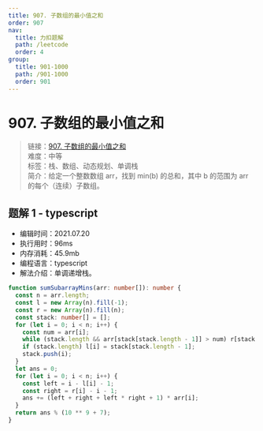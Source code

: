 ```yaml
---
title: 907. 子数组的最小值之和
order: 907
nav:
  title: 力扣题解
  path: /leetcode
  order: 4
group:
  title: 901-1000
  path: /901-1000
  order: 901
---
```


# 907. 子数组的最小值之和

> 链接：[907. 子数组的最小值之和](https://leetcode-cn.com/problems/sum-of-subarray-minimums/)  
> 难度：中等  
> 标签：栈、数组、动态规划、单调栈  
> 简介：给定一个整数数组 arr，找到 min(b) 的总和，其中 b 的范围为 arr 的每个（连续）子数组。

## 题解 1 - typescript

- 编辑时间：2021.07.20
- 执行用时：96ms
- 内存消耗：45.9mb
- 编程语言：typescript
- 解法介绍：单调递增栈。

```typescript
function sumSubarrayMins(arr: number[]): number {
  const n = arr.length;
  const l = new Array(n).fill(-1);
  const r = new Array(n).fill(n);
  const stack: number[] = [];
  for (let i = 0; i < n; i++) {
    const num = arr[i];
    while (stack.length && arr[stack[stack.length - 1]] > num) r[stack.pop()!] = i;
    if (stack.length) l[i] = stack[stack.length - 1];
    stack.push(i);
  }
  let ans = 0;
  for (let i = 0; i < n; i++) {
    const left = i - l[i] - 1;
    const right = r[i] - i - 1;
    ans += (left + right + left * right + 1) * arr[i];
  }
  return ans % (10 ** 9 + 7);
}
```
